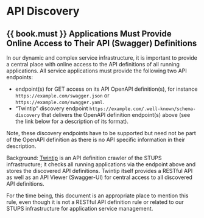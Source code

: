 # API Discovery

## {{ book.must }} Applications Must Provide Online Access to Their API (Swagger) Definitions

In our dynamic and complex service infrastructure, it is important to provide a central place with
online access to the API definitions of all running applications. All service applications must
provide the following two API endpoints:

* endpoint(s) for GET access on its API OpenAPI definition(s), for instance
  `https://example.com/swagger.json` or `https://example.com/swagger.yaml`.
* “Twintip” discovery endpoint `https://example.com/.well-known/schema-discovery` that delivers
  the OpenAPI definition endpoint(s) above (see the link below for a description of its format).

Note, these discovery endpoints have to be supported but need not be part of the OpenAPI definition as there is no API specific information in their description.

Background: [Twintip](http://docs.stups.io/en/latest/components/twintip.html) is an API definition
crawler of the STUPS infrastructure; it checks all running applications via the endpoint above and
stores the discovered API definitions. Twintip itself provides a RESTful API as well as an
API Viewer (Swagger-UI) for central access to all discovered API definitions.

For the time being, this document is an appropriate place to mention this rule, even though it is
not a RESTful API definition rule or related to our STUPS infrastructure for application service
management.
